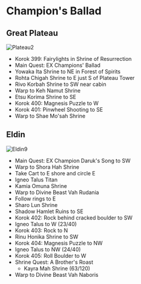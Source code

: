 # Champion's Ballad

## Great Plateau

![Plateau2](images/Plateau2.PNG)

* Korok 399: Fairylights in Shrine of Resurrection
* Main Quest: EX Champions' Ballad
* Yowaka Ita Shrine to NE in Forest of Spirits
* Rohta Chigah Shrine to E just S of Plateau Tower
* Rivo Korbah Shrine to SW near cabin
* Warp to Keh Namut Shrine
* Etsu Korima Shrine to SE
* Korok 400: Magnesis Puzzle to W
* Korok 401: Pinwheel Shooting to SE
* Warp to Shae Mo'sah Shrine

## Eldin

![Eldin9](images/Eldin9.PNG)

* Main Quest: EX Champion Daruk's Song to SW
* Warp to Shora Hah Shrine
* Take Cart to E shore and circle E
* Igneo Talus Titan
* Kamia Omuna Shrine
* Warp to Divine Beast Vah Rudania
* Follow rings to E
* Sharo Lun Shrine
* Shadow Hamlet Ruins to SE
* Korok 402: Rock behind cracked boulder to SW
* Igneo Talus to W (23/40)
* Korok 403: Rock to N
* Rinu Honika Shrine to SW
* Korok 404: Magnesis Puzzle to NW
* Igneo Talus to NW (24/40)
* Korok 405: Roll Boulder to W
* Shrine Quest: A Brother's Roast
  * Kayra Mah Shrine (63/120)
* Warp to Divine Beast Vah Naboris
